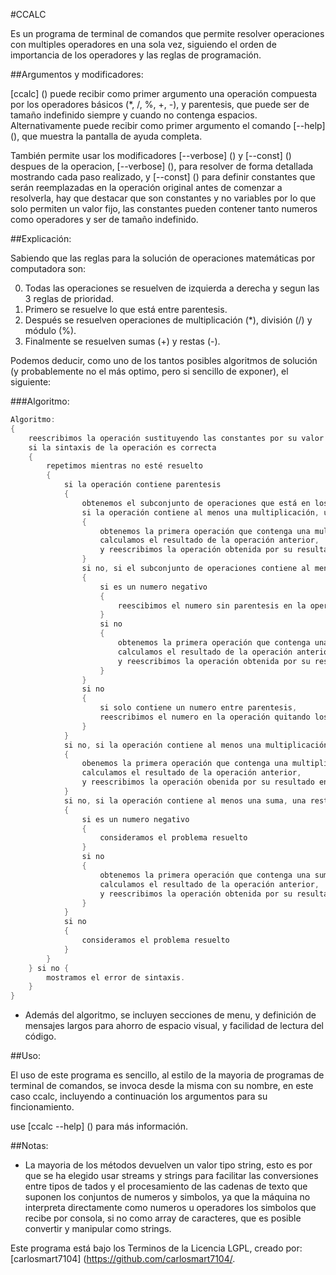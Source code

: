 #CCALC 

Es un programa de terminal de comandos que permite resolver operaciones con multiples operadores en una sola vez,
siguiendo el orden de importancia de los operadores y las reglas de programación.

##Argumentos y modificadores:

[ccalc] () puede recibir como primer argumento una operación compuesta por los operadores básicos (*, /, %, +, -), y parentesis, que puede ser de tamaño indefinido siempre y cuando no contenga espacios.
Alternativamente puede recibir como primer argumento el comando [--help] (), que muestra la pantalla de ayuda completa.

También permite usar los modificadores [--verbose] () y [--const] () despues de la operacion, [--verbose] (), para resolver de forma detallada mostrando cada paso realizado, y [--const] () para definir constantes que serán reemplazadas en la operación original antes de comenzar a resolverla, hay que destacar que son constantes y no variables por lo que solo permiten un valor fijo, las constantes pueden contener tanto numeros como operadores y ser de tamaño indefinido.

##Explicación:

 Sabiendo que las reglas para la solución de operaciones matemáticas por computadora son:

 0) Todas las operaciones se resuelven de izquierda a derecha y segun las 3 reglas de prioridad.
 1) Primero se resuelve lo que está entre parentesis.
 2) Después se resuelven operaciones de multiplicación (*), división (/) y módulo (%).
 3) Finalmente se resuelven sumas (+) y restas (-).

 Podemos deducir, como uno de los tantos posibles algoritmos de solución (y probablemente no el más optimo, pero si sencillo de exponer), el siguiente:

###Algoritmo:
```c++
Algoritmo:
{
    reescribimos la operación sustituyendo las constantes por su valor
    si la sintaxis de la operación es correcta
    {
        repetimos mientras no esté resuelto
        {
            si la operación contiene parentesis
            {
                obtenemos el subconjunto de operaciones que está en los parentesis mas internos
                si la operación contiene al menos una multiplicación, una división ó un módulo
                {
                    obtenemos la primera operación que contenga una multiplicación, una división ó un módulo,
                    calculamos el resultado de la operación anterior,
                    y reescribimos la operación obtenida por su resultado en el subconjunto de operaciones
                }
                si no, si el subconjunto de operaciones contiene al menos una suma, una resta ó un numero negativo
                {
                    si es un numero negativo
                    {
                        reescibimos el numero sin parentesis en la operación original                      
                    } 
                    si no
                    {
                        obtenemos la primera operación que contenga una suma ó una resta,
                        calculamos el resultado de la operación anterior,
                        y reescribimos la operación obtenida por su resultado en el subconjunto de operaciones 
                    }
                }
                si no 
                {
                    si solo contiene un numero entre parentesis,
                    reescribimos el numero en la operación quitando los parentesis
                }
            }
            si no, si la operación contiene al menos una multiplicación, una división o un módulo
            {
                obenemos la primera operación que contenga una multiplicación o una división o un módulo,
                calculamos el resultado de la operación anterior,
                y reescribimos la operación obenida por su resultado en la operación original 
            }
            si no, si la operación contiene al menos una suma, una resta o un numero negativo
            {
                si es un numero negativo
                {
                    consideramos el problema resuelto
                }
                si no
                {
                    obtenemos la primera operación que contenga una suma o una resta,
                    calculamos el resultado de la operación anterior,
                    y reescribimos la operación obtenida por su resultado en la operación original
                }
            }
            si no
            {
                consideramos el problema resuelto
            }
        }
    } si no {
        mostramos el error de sintaxis.
    }
}
```
* Además del algoritmo, se incluyen secciones de menu, y definición de mensajes largos para ahorro de espacio visual, y facilidad de lectura del código.

##Uso:

El uso de este programa es sencillo, al estilo de la mayoria de programas de terminal de comandos, se invoca desde la misma con su nombre, en este caso ccalc, incluyendo a continuación los argumentos para su fincionamiento.

use [ccalc --help] () para más información.

##Notas:

* La mayoria de los métodos devuelven un valor tipo string, esto es por que se ha elegido usar streams y strings para facilitar las conversiones entre tipos de tados y el procesamiento de las cadenas de texto que suponen los conjuntos de numeros y simbolos, ya que la máquina no interpreta directamente como numeros u operadores los simbolos que recibe por consola, si no como array de caracteres, que es posible convertir y manipular como strings.

Este programa está bajo los Terminos de la Licencia LGPL, creado por: [carlosmart7104] (https://github.com/carlosmart7104/.
